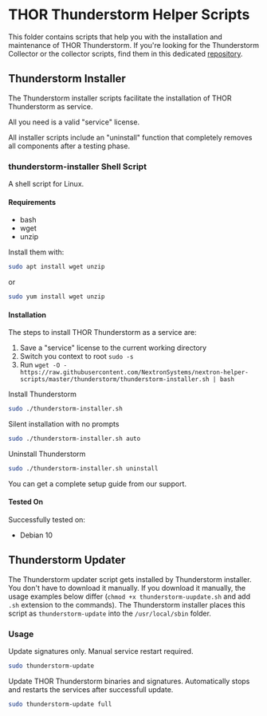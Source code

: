 # THOR Thunderstorm Helper Scripts

This folder contains scripts that help you with the installation and maintenance of THOR Thunderstorm. If you're looking for the Thunderstorm Collector or the collector scripts, find them in this dedicated [repository](https://github.com/NextronSystems/thunderstorm-collector).

## Thunderstorm Installer

The Thunderstorm installer scripts facilitate the installation of THOR Thunderstorm as service.

All you need is a valid "service" license.

All installer scripts include an "uninstall" function that completely removes all components after a testing phase.

### thunderstorm-installer Shell Script

A shell script for Linux.

#### Requirements

- bash
- wget
- unzip

Install them with:

```bash
sudo apt install wget unzip
```

or

```bash
sudo yum install wget unzip
```

#### Installation

The steps to install THOR Thunderstorm as a service are:

1. Save a "service" license to the current working directory
2. Switch you context to root `sudo -s`
3. Run `wget -O - https://raw.githubusercontent.com/NextronSystems/nextron-helper-scripts/master/thunderstorm/thunderstorm-installer.sh | bash`

Install Thunderstorm

```bash
sudo ./thunderstorm-installer.sh
```

Silent installation with no prompts

```bash
sudo ./thunderstorm-installer.sh auto
```

Uninstall Thunderstorm

```bash
sudo ./thunderstorm-installer.sh uninstall
```

You can get a complete setup guide from our support.

#### Tested On

Successfully tested on:

- Debian 10

## Thunderstorm Updater

The Thunderstorm updater script gets installed by Thunderstorm installer. You don't have to download it manually. If you download it manually, the usage examples below differ (`chmod +x thunderstorm-uupdate.sh` and add `.sh` extension to the commands). The Thunderstorm installer places this script as `thunderstorm-update` into the `/usr/local/sbin` folder. 

### Usage

Update signatures only. Manual service restart required.

```bash
sudo thunderstorm-update
```

Update THOR Thunderstorm binaries and signatures. Automatically stops and restarts the services after successfull update.

```bash
sudo thunderstorm-update full
```
